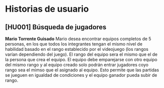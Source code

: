 # Historias de usuario

## [HU001] Búsqueda de jugadores

**Mario Torrente Guisado**
Mario desea encontrar equipos completos de 5 personas, en los que todos los integrantes tengan el mismo nivel de habilidad basado en el rango establecido por el videojuego (los rangos varían dependiendo del juego). El rango del equipo sera el mismo que el de la persona que crea el equipo. El equipo debe emparejarse con otro equipo del mismo rango y al equipo creado solo podrán entrar jugadores coyo rango sea el mimso que el asignado al equipo. Esto permite que las partidas se jueguen en igualdad de condiciones y el equipo ganador pueda subir de rango.
